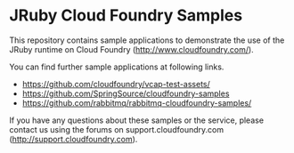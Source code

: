 JRuby Cloud Foundry Samples
==============================

This repository contains sample applications to demonstrate the use of
the JRuby runtime on Cloud Foundry
(<http://www.cloudfoundry.com/>).

You can find further sample applications at following links.

- <https://github.com/cloudfoundry/vcap-test-assets/>
- <https://github.com/SpringSource/cloudfoundry-samples>
- <https://github.com/rabbitmq/rabbitmq-cloudfoundry-samples/>

If you have any questions about these samples or the service, 
please contact us using the forums on support.cloudfoundry.com
(<http://support.cloudfoundry.com>).
